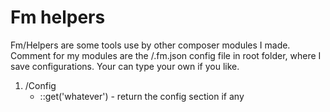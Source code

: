 # Fm helpers
Fm/Helpers are some tools use by other composer modules I made. Comment for my modules are the /.fm.json config file in root folder, where I save configurations. Your can type your own if you like. 

1. /Config
    - ::get('whatever') - return the config section if any


